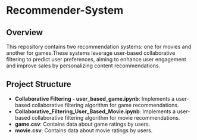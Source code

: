 # Recommender-System

## Overview
This repository contains two recommendation systems: one for movies and another for games.These systems leverage user-based collaborative filtering to predict user preferences, aiming to enhance user engagement and improve sales by personalizing content recommendations.

## Project Structure
- **Collaborative Filtering - user_based_game.ipynb**: Implements a user-based collaborative filtering algorithm for game recommendations.
- **Collaborative_Filtering_User_Based_Movie.ipynb**: Implements a user-based collaborative filtering algorithm for movie recommendations.
- **game.csv**: Contains data about game ratings by users.
- **movie.csv**: Contains data about movie ratings by users.
